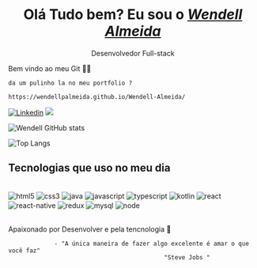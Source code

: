 <div>
  <h1 align="center">Olá Tudo bem? Eu sou o <a href="https://www.linkedin.com/in/wendell-almeida/" target="_blank"><i>Wendell Almeida</i></a></h1>
  <p align="center">Desenvolvedor Full-stack </p 
</div>

Bem vindo ao meu Git 🤜🤛
    
    da um pulinho la no meu portfolio ? 
    
    https://wendellpalmeida.github.io/Wendell-Almeida/


[![Linkedin](https://img.shields.io/badge/LinkedIn-0077B5?style=for-the-badge&logo=linkedin&logoColor=white)](https://www.linkedin.com/in/wendell-almeida/)
<a href="mailto:wendellpealmeida@gmail.com"><img src="https://img.shields.io/badge/-Gmail-%23333?style=for-the-badge&logo=gmail&logoColor=white" target="_blank"></a>







![Wendell GitHub stats](https://github-readme-stats.vercel.app/api?username=WendellpAlmeida&show_icons=true&theme=cobalt)
   
![Top Langs](https://github-readme-stats.vercel.app/api/top-langs/?username=anuraghazra&theme=dracula&hide_border=false&&layout=compact) 

## Tecnologias que uso no meu dia 
<div style="display: inline_block"><br/>
 <img align="center" alt="html5" src="https://img.shields.io/badge/HTML5-E34F26?style=for-the-badge&logo=html5&logoColor=white">
 <img align="center" alt="css3" src="https://img.shields.io/badge/CSS3-1572B6?style=for-the-badge&logo=css3&logoColor=white">
 <img align="center" alt="java" src="https://img.shields.io/badge/Java-ED8B00?style=for-the-badge&logo=java&logoColor=white">
 <img align="center" alt="javascript" src="https://img.shields.io/badge/JavaScript-F7DF1E?style=for-the-badge&logo=javascript&logoColor=black">
  <img align="center" alt="typescript" src="https://img.shields.io/badge/TypeScript-007ACC?style=for-the-badge&logo=typescript&logoColor=white">
 <img align="center" alt="kotlin" src="https://img.shields.io/badge/Kotlin-0095D5?&style=for-the-badge&logo=kotlin&logoColor=white">
 <img align="center" alt="react" src="https://img.shields.io/badge/React-20232A?style=for-the-badge&logo=react&logoColor=61DAFB">
 <img align="center" alt="react-native" src="https://img.shields.io/badge/React_Native-20232A?style=for-the-badge&logo=react&logoColor=61DAFB">
 <img align="center" alt="redux" src="https://img.shields.io/badge/Redux-593D88?style=for-the-badge&logo=redux&logoColor=white">
 <img align="center" alt="mysql" src="https://img.shields.io/badge/MySQL-00000F?style=for-the-badge&logo=mysql&logoColor=white">
 <img align="center" alt="node" src="https://img.shields.io/badge/Node.js-43853D?style=for-the-badge&logo=node.js&logoColor=white">
 
</div><br/>


Apaixonado por Desenvolver e pela tencnologia 💖

                 - "A única maneira de fazer algo excelente é amar o que você faz" 
                                                "Steve Jobs "
